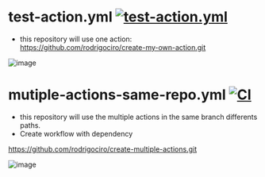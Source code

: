 # test-action.yml [![test-action.yml](https://github.com/rodrigociro/action-tester/actions/workflows/test-action.yml/badge.svg)](https://github.com/rodrigociro/action-tester/actions/workflows/test-action.yml)
- this repository will use one action:
https://github.com/rodrigociro/create-my-own-action.git

![image](https://github.com/rodrigociro/action-tester/assets/23638418/48456205-1647-4c5c-b157-90055048a72f)

# mutiple-actions-same-repo.yml [![CI](https://github.com/rodrigociro/action-tester/actions/workflows/multiple-actions-same-repo.yml/badge.svg)](https://github.com/rodrigociro/action-tester/actions/workflows/multiple-actions-same-repo.yml)
- this repository will use the multiple actions in the same branch differents paths.
- Create workflow with dependency
  
https://github.com/rodrigociro/create-multiple-actions.git

![image](https://github.com/rodrigociro/action-tester/assets/23638418/436ca62f-3212-469b-a903-764dede5e1e4)

